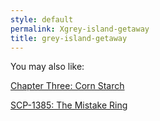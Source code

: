 ```yaml
---
style: default
permalink: Xgrey-island-getaway
title: grey-island-getaway
---
```

You may also like:

[Chapter Three: Corn Starch](http://scp-wiki.net/corn-starch)

[SCP-1385: The Mistake Ring](http://scp-wiki.net/scp-1385)
